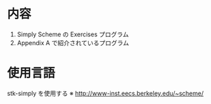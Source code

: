 # 内容
1. Simply Scheme の Exercises プログラム
2. Appendix A で紹介されているプログラム

# 使用言語
stk-simply を使用する
※ http://www-inst.eecs.berkeley.edu/~scheme/

